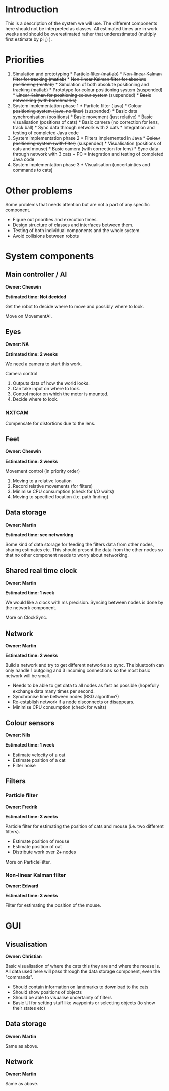 # Introduction #

This is a description of the system we will use. The different components here should not be interpreted as classes. All estimated times are in work weeks and should be overestimated rather that underestimated (multiply first estimate by pi ;) ).



# Priorities #

  1. Simulation and prototyping
    * ~~Particle filter (matlab)~~
    * ~~Non-linear Kalman filter for tracking (matlab)~~
    * ~~Non-linear Kalman filter for absolute positioning (matlab)~~
    * Simulation of both absolute positioning and tracking (matlab)
    * ~~Prototype for colour positioning system~~ (suspended)
    * ~~Linear Kalman for positioning colour system~~ (suspended)
    * ~~Basic networking (with benchmarks)~~
  1. System implementation phase 1
    * Particle filter (java)
    * ~~Colour positioning system (java, no filter)~~  (suspended)
    * Basic data synchronisation (positions)
    * Basic movement (just relative)
    * Basic visualisation (positions of cats)
    * Basic camera (no correction for lens, track ball)
    * Sync data through network with 2 cats
    * Integration and testing of completed Java code
  1. System implementation phase 2
    * Filters implemented in Java
    * ~~Colour positioning system (with filter)~~ (suspended)
    * Visualisation (positions of cats and mouse)
    * Basic camera (with correction for lens)
    * Sync data through network with 3 cats + PC
    * Integration and testing of completed Java code
  1. System implementation phase 3
    * Visualisation (uncertainties and commands to cats)

# Other problems #

Some problems that needs attention but are not a part of any specific component.

  * Figure out priorities and execution times.
  * Design structure of classes and interfaces between them.
  * Testing of both individual components and the whole system.
  * Avoid collisions between robots

# System components #

## Main controller / AI ##
**Owner: Cheewin**

**Estimated time: Not decided**

Get the robot to decide where to move and possibly where to look.

Move on MovementAI.

## Eyes ##
**Owner: NA**

**Estimated time: 2 weeks**

We need a camera to start this work.

Camera control
  1. Outputs data of how the world looks.
  1. Can take input on where to look.
  1. Control motor on which the motor is mounted.
  1. Decide where to look.

### NXTCAM ###

Compensate for distortions due to the lens.

## Feet ##
**Owner: Cheewin**

**Estimated time: 2 weeks**

Movement control (in priority order)
  1. Moving to a relative location
  1. Record relative movements (for filters)
  1. Minimise CPU consumption (check for I/O waits)
  1. Moving to specified location (i.e. path finding)

## Data storage ##
**Owner: Martin**

**Estimated time: see networking**

Some kind of data storage for feeding the filters data from other nodes, sharing estimates etc. This should present the data from the other nodes so that no other component needs to worry about networking.

## Shared real time clock ##
**Owner: Martin**

**Estimated time: 1 week**

We would like a clock with ms precision. Syncing between nodes is done by the network component.

More on ClockSync.

## Network ##
**Owner: Martin**

**Estimated time: 2 weeks**

Build a network and try to get different networks so sync. The bluetooth can only handle 1 outgoing and 3 incoming connections so the most basic network will be small.

  * Needs to be able to get data to all nodes as fast as possible (hopefully exchange data many times per second.
  * Synchronise time between nodes (BSD algorithm?)
  * Re-establish network if a node disconnects or disappears.
  * Minimise CPU consumption (check for waits)

## Colour sensors ##
**Owner: Nils**

**Estimated time: 1 week**

  * Estimate velocity of a cat
  * Estimate position of a cat
  * Filter noise

## Filters ##

### Particle filter ###
**Owner: Fredrik**

**Estimated time: 3 weeks**

Particle filter for estimating the position of cats and mouse (i.e. two different filters).

  * Estimate position of mouse
  * Estimate position of cat
  * Distribute work over 2+ nodes

More on ParticleFilter.

### Non-linear Kalman filter ###
**Owner: Edward**

**Estimated time: 3 weeks**

Filter for estimating the position of the mouse.

# GUI #

## Visualisation ##
**Owner: Christian**

Basic visualisation of where the cats this they are and where the mouse is. All data used here will pass through the data storage component, even the "commands".

  * Should contain information on landmarks to download to the cats
  * Should show positions of objects
  * Should be able to visualise uncertainty of filters
  * Basic UI for setting stuff like waypoints or selecting objects (to show their states etc)

## Data storage ##
**Owner: Martin**

Same as above.

## Network ##
**Owner: Martin**

Same as above.